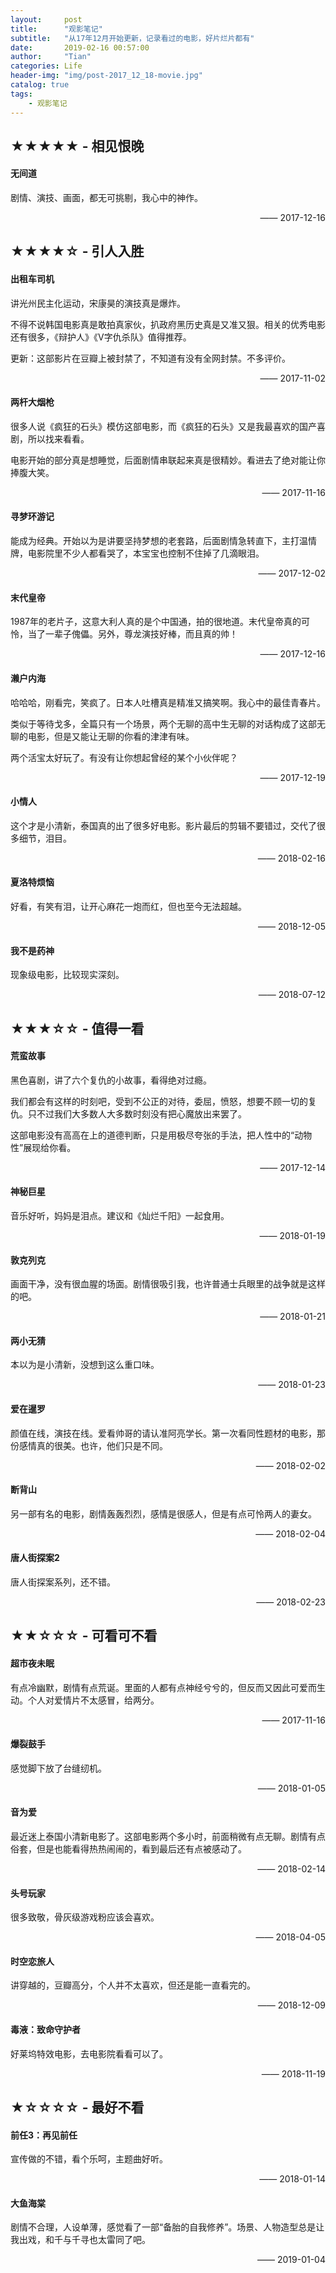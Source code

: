 ```yaml
---
layout:     post
title:      "观影笔记"
subtitle:   "从17年12月开始更新，记录看过的电影，好片烂片都有"
date:       2019-02-16 00:57:00
author:     "Tian"
categories: Life
header-img: "img/post-2017_12_18-movie.jpg"
catalog: true
tags:
    - 观影笔记
---
```


## ★★★★★ - 相见恨晚

#### 无间道

剧情、演技、画面，都无可挑剔，我心中的神作。

<p align="right">—— 2017-12-16</p>

## ★★★★☆ - 引人入胜

#### 出租车司机

讲光州民主化运动，宋康昊的演技真是爆炸。

不得不说韩国电影真是敢拍真家伙，扒政府黑历史真是又准又狠。相关的优秀电影还有很多，《辩护人》《V字仇杀队》值得推荐。

更新：这部影片在豆瓣上被封禁了，不知道有没有全网封禁。不多评价。

<p align="right">—— 2017-11-02</p>

#### 两杆大烟枪

很多人说《疯狂的石头》模仿这部电影，而《疯狂的石头》又是我最喜欢的国产喜剧，所以找来看看。

电影开始的部分真是想睡觉，后面剧情串联起来真是很精妙。看进去了绝对能让你捧腹大笑。

<p align="right">—— 2017-11-16</p>

#### 寻梦环游记

能成为经典。开始以为是讲要坚持梦想的老套路，后面剧情急转直下，主打温情牌，电影院里不少人都看哭了，本宝宝也控制不住掉了几滴眼泪。

<p align="right">—— 2017-12-02</p>

#### 末代皇帝

1987年的老片子，这意大利人真的是个中国通，拍的很地道。末代皇帝真的可怜，当了一辈子傀儡。另外，尊龙演技好棒，而且真的帅！

<p align="right">—— 2017-12-16</p>

#### 濑户内海

哈哈哈，刚看完，笑疯了。日本人吐槽真是精准又搞笑啊。我心中的最佳青春片。

类似于等待戈多，全篇只有一个场景，两个无聊的高中生无聊的对话构成了这部无聊的电影，但是又能让无聊的你看的津津有味。

两个活宝太好玩了。有没有让你想起曾经的某个小伙伴呢？

<p align="right">—— 2017-12-19</p>

#### 小情人

这个才是小清新，泰国真的出了很多好电影。影片最后的剪辑不要错过，交代了很多细节，泪目。

<p align="right">—— 2018-02-16</p>

#### 夏洛特烦恼

好看，有笑有泪，让开心麻花一炮而红，但也至今无法超越。

<p align="right">—— 2018-12-05</p>

#### 我不是药神

现象级电影，比较现实深刻。

<p align="right">—— 2018-07-12</p>

## ★★★☆☆ - 值得一看

#### 荒蛮故事

黑色喜剧，讲了六个复仇的小故事，看得绝对过瘾。

我们都会有这样的时刻吧，受到不公正的对待，委屈，愤怒，想要不顾一切的复仇。只不过我们大多数人大多数时刻没有把心魔放出来罢了。

这部电影没有高高在上的道德判断，只是用极尽夸张的手法，把人性中的“动物性”展现给你看。

<p align="right">—— 2017-12-14</p>

#### 神秘巨星

音乐好听，妈妈是泪点。建议和《灿烂千阳》一起食用。

<p align="right">—— 2018-01-19</p>

#### 敦克列克

画面干净，没有很血腥的场面。剧情很吸引我，也许普通士兵眼里的战争就是这样的吧。

<p align="right">—— 2018-01-21</p>

#### 两小无猜

本以为是小清新，没想到这么重口味。

<p align="right">—— 2018-01-23</p>

#### 爱在暹罗

颜值在线，演技在线。爱看帅哥的请认准阿亮学长。第一次看同性题材的电影，那份感情真的很美。也许，他们只是不同。

<p align="right">—— 2018-02-02</p>

#### 断背山

另一部有名的电影，剧情轰轰烈烈，感情是很感人，但是有点可怜两人的妻女。

<p align="right">—— 2018-02-04</p>

#### 唐人街探案2

唐人街探案系列，还不错。

<p align="right">—— 2018-02-23</p>

## ★★☆☆☆ - 可看可不看

#### 超市夜未眠

有点冷幽默，剧情有点荒诞。里面的人都有点神经兮兮的，但反而又因此可爱而生动。个人对爱情片不太感冒，给两分。

<p align="right">—— 2017-11-16</p>

#### 爆裂鼓手

感觉脚下放了台缝纫机。

<p align="right">—— 2018-01-05</p>

#### 音为爱

最近迷上泰国小清新电影了。这部电影两个多小时，前面稍微有点无聊。剧情有点俗套，但是也能看得热热闹闹的，看到最后还有点被感动了。

<p align="right">—— 2018-02-14</p>

#### 头号玩家

很多致敬，骨灰级游戏粉应该会喜欢。

<p align="right">—— 2018-04-05</p>

#### 时空恋旅人

讲穿越的，豆瓣高分，个人并不太喜欢，但还是能一直看完的。

<p align="right">—— 2018-12-09</p>

#### 毒液：致命守护者

好莱坞特效电影，去电影院看看可以了。

<p align="right">—— 2018-11-19</p>

## ★☆☆☆☆ - 最好不看

#### 前任3：再见前任

宣传做的不错，看个乐呵，主题曲好听。

<p align="right">—— 2018-01-14</p>

#### 大鱼海棠

剧情不合理，人设单薄，感觉看了一部“备胎的自我修养”。场景、人物造型总是让我出戏，和千与千寻也太雷同了吧。

<p align="right">—— 2019-01-04</p>